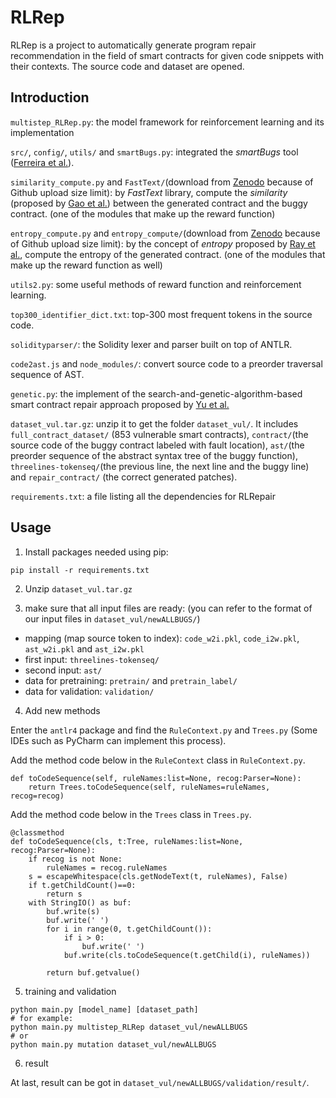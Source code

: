 # RLRep


RLRep is a project to automatically generate program repair recommendation in the field of smart contracts for given code snippets with their contexts.
The source code and dataset are opened.

## Introduction

`multistep_RLRep.py`: the model framework for reinforcement learning and its implementation

`src/`, `config/`, `utils/` and `smartBugs.py`: integrated the *smartBugs* tool ([Ferreira et al.](https://dl.acm.org/doi/abs/10.1145/3324884.3415298)).

`similarity_compute.py` and `FastText/`(download from [Zenodo](https://zenodo.org/records/15039940) because of Github upload size limit): by *FastText* library, compute the *similarity* (proposed by [Gao et al.](https://ieeexplore.ieee.org/abstract/document/8979435/)) between the generated contract and the buggy contract. (one of the modules that make up the reward function)

`entropy_compute.py` and `entropy_compute/`(download from [Zenodo](https://zenodo.org/records/15039940) because of Github upload size limit): by the concept of *entropy* proposed by [Ray et al.](https://ieeexplore.ieee.org/abstract/document/7886923), compute the entropy of the generated contract. (one of the modules that make up the reward function as well)

`utils2.py`: some useful methods of reward function and reinforcement learning.

`top300_identifier_dict.txt`: top-300 most frequent tokens in the source code.

`solidityparser/`: the Solidity lexer and parser built on top of ANTLR.

`code2ast.js` and `node_modules/`: convert source code to a preorder traversal sequence of AST.

`genetic.py`: the implement of the search-and-genetic-algorithm-based smart contract repair approach proposed by [Yu et al.](https://dl.acm.org/doi/abs/10.1145/3402450)

`dataset_vul.tar.gz`: unzip it to get the folder `dataset_vul/`. It includes `full_contract_dataset/` (853 vulnerable smart contracts), `contract/`(the source code of the buggy contract labeled with fault location), `ast/`(the preorder sequence of the abstract syntax tree of the buggy function), `threelines-tokenseq/`(the previous line, the next line and the buggy line) and `repair_contract/` (the correct generated patches).

`requirements.txt`: a file listing all the dependencies for RLRepair

## Usage

1. Install packages needed using pip:

```
pip install -r requirements.txt
```

2. Unzip `dataset_vul.tar.gz`

3. make sure that all input files are ready: (you can refer to the format of our input files in `dataset_vul/newALLBUGS/`)

- mapping (map source token to index): `code_w2i.pkl`, `code_i2w.pkl`, `ast_w2i.pkl` and `ast_i2w.pkl`
- first input: `threelines-tokenseq/`
- second input: `ast/`
- data for pretraining: `pretrain/` and `pretrain_label/`
- data for validation: `validation/`

4. Add new methods

Enter the `antlr4` package and find the `RuleContext.py` and `Trees.py` (Some IDEs such as PyCharm can implement this process).

Add the method code below in the `RuleContext` class in `RuleContext.py`.
```
def toCodeSequence(self, ruleNames:list=None, recog:Parser=None):
    return Trees.toCodeSequence(self, ruleNames=ruleNames, recog=recog)
```

Add the method code below in the `Trees` class in `Trees.py`.
```
@classmethod
def toCodeSequence(cls, t:Tree, ruleNames:list=None, recog:Parser=None):
    if recog is not None:
        ruleNames = recog.ruleNames
    s = escapeWhitespace(cls.getNodeText(t, ruleNames), False)
    if t.getChildCount()==0:
        return s
    with StringIO() as buf:
        buf.write(s)
        buf.write(' ')
        for i in range(0, t.getChildCount()):
            if i > 0:
                buf.write(' ')
            buf.write(cls.toCodeSequence(t.getChild(i), ruleNames))
  
        return buf.getvalue()
```


5. training and validation

```shell
python main.py [model_name] [dataset_path]
# for example:
python main.py multistep_RLRep dataset_vul/newALLBUGS
# or
python main.py mutation dataset_vul/newALLBUGS
```

6. result

At last, result can be got in `dataset_vul/newALLBUGS/validation/result/`.

